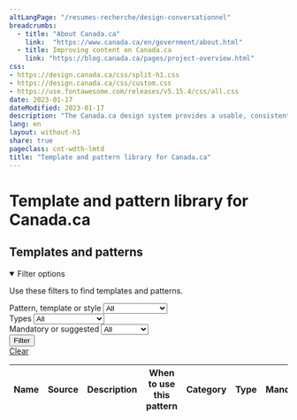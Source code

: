 ```yaml
---
altLangPage: "/resumes-recherche/design-conversationnel"
breadcrumbs:
  - title: "About Canada.ca"
    link:  "https://www.canada.ca/en/government/about.html"
  - title: Improving content on Canada.ca
    link: "https://blog.canada.ca/pages/project-overview.html"
css:
- https://design.canada.ca/css/split-h1.css
- https://design.canada.ca/css/custom.css
- https://use.fontawesome.com/releases/v5.15.4/css/all.css
date: 2023-01-17
dateModified: 2023-01-17
description: "The Canada.ca design system provides a usable, consistent and trustworthy online experience for people who access Government of Canada digital services."
lang: en
layout: without-h1
share: true
pageclass: cnt-wdth-lmtd
title: "Template and pattern library for Canada.ca"
---
```

<h1 property="name" id="wb-cont" dir="ltr">Template and pattern library for Canada.ca</h1>

<h2>Templates and patterns</h2>
<div class="row mrgn-tp-md">
<div class="col-md-3 small">
   <details open="open">
      <summary class="bg-primary text-center">Filter options</summary>
      <p class="mrgn-tp-md">Use these filters to find templates and patterns.</p>
      <form class="wb-tables-filter mrgn-lft-md mrgn-rght-md" data-bind-to="design">
         <div class="row">
            <div class="form-group">
               <label for="dt_cat">Pattern, template or style</label>
               <select class="form-control maxwidth" id="dt_cat" name="dt_cat" data-column="4">
                  <option value="">All</option>
                  <option value="Design pattern">Design patterns</option>
                  <option value="Template">Template</option>
                  <option value="Style">Style</option>
               </select>
            </div>
            <div class="form-group">
               <label for="dt_type">Types</label>
               <select class="form-control maxwidth" id="dt_type" name="dt_type" data-column="5">
                  <option value="">All</option>
                  <option value="Destination">Destination</option>
                  <option value="Government-wide template">Government-wide</option>
                  <option value="Institutional">Institutional</option>
                  <option value="Interaction">Interaction</option>
                  <option value="Navigation">Navigation</option>
                  <option value="Promotion">Promotional</option>
                  <option value="Site">Site-wide</option>
                  <option value="Theme template">Theme and topic</option>
                  <option value="Visual">Visual</option>
               </select>
            </div>
            <div class="form-group">
               <label for="dt_mand">Mandatory or suggested</label>
               <select class="form-control maxwidth" id="dt_mand" name="dt_mand" data-column="6">
                  <option value="">All</option>
                  <option value="Mandatory">Mandatory</option>
                  <option value="No">Suggested</option>
               </select>
            </div>
            <div class="col-md-6">
               <button type="submit" class="btn btn-primary" aria-controls="dataset-filter">Filter</button>
            </div>
            <div class="col-md-6">
               <a href="datatables-05-en.html" class="btn btn-default">Clear</a>
            </div>
         </div>
      </form>
   </details>
</div>
<div class="col-md-9">
   <div class="panel panel-default">
      <div class="mrgn-tp-md mrgn-bttm-md">
         <table class="wb-tables table table-striped small" aria-live="polite" id="design" data-page-length="100" data-wb-tables='{
            "bDeferRender": true,
            "ajaxSource": "https://design.canada.ca/ajax/patterns-01-en.json",
            "order": [0, "asc"],
            "paging": false,
            "info": false,
            "columns": [
            { "data": "NAME", "className": "" },
            { "data": "SOURCE",  "visible": false },
            { "data": "DESCRIPTION",  "visible": false },
            { "data": "WHENTOUSE", "className": "", "orderable": false },
            { "data": "CATEGORY", "className": "" },
            { "data": "TYPE", "className": "" },
            { "data": "MANDATORY",  "visible": false },
            { "data": "TANDP",  "visible": false, "Search": "1" }
            ], 
            "searchCols": [
            null,
            null,
            null,
            null,
            null,
            null, 
            null,
            { "sSearch": &quot;1&quot; }]
            }'>
            <thead>
               <tr>
                  <th class="col-md-03">Name</th>
                  <th>Source</th>
                  <th>Description</th>
                  <th class="col-md-05">When to use this pattern</th>
                  <th class="col-md-02">Category</th>
                  <th class="col-md-02">Type</th>
                  <th>Mandatory</th>
                  <th>Tempalates and patterns</th>
               </tr>
            </thead>
         </table>
      </div>
   </div>
</div>
